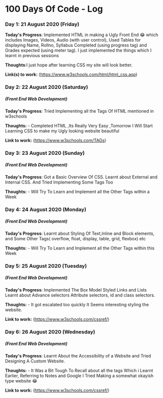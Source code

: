 # 100 Days Of Code - Log

### Day 1:  21 August 2020 (Friday)
[comment]:##### (Front End Web Development)

**Today's Progress**: Implemented HTML in making a Ugly Front End 😂 which includes Images, Videos, Audio (with user control), Used Tables for displaying Name, Rollno, Syllabus Completed (using progress tag) and Grades expected (using meter tag). I just implemented the things which I learnt in previous sessions

**Thoughts**:I just hope after learning CSS my site will look better.

**Link(s) to work:** 
 (https://www.w3schools.com/html/html_css.asp)
### Day 2: 22 August 2020 (Saturday)
##### (Front End Web Development)

**Today's Progress**: 
Tried Implementing all the Tags Of HTML mentioned in w3schools

**Thoughts:** - Completed HTML ,Its Really Very Easy ,Tomorrow I Will Start Learning CSS to make my Ugly looking website beautiful

**Link to work:** (https://www.w3schools.com/TAGs)
### Day 3: 23 August 2020 (Sunday)
##### (Front End Web Development)

**Today's Progress**: 
 Got a Basic Overview Of CSS.
Learnt about External and Internal CSS. And Tried Implementing Some Tags Too

**Thoughts:** - Will Try To Learn and Implement all the Other Tags within a Week

### Day 4: 24 August 2020 (Monday)
##### (Front End Web Development)

**Today's Progress**: 
 Learnt about Styling Of Text,Inline and Block elements, and Some Other Tags( overflow, float, display, table, grid, flexbox) etc

**Thoughts:** - Will Try To Learn and Implement all the Other Tags within this Week

### Day 5: 25 August 2020 (Tuesday)
##### (Front End Web Development)

**Today's Progress**: 
Implemented The Box Model
Styled Links and Lists
Learnt about Advance selectors  Attribute selectors, id and class selectors. 

**Thoughts:** - It got escalated too quickly It Seems interesting styling the website.

**Link to work:** (https://www.w3schools.com/cssref/)
### Day 6: 26 August 2020 (Wednesday)
##### (Front End Web Development)

**Today's Progress**: 
Learnt About the Accessibility of a Website and Tried Designing A Custom Website. 

**Thoughts:** - It Was a Bit Tough To Recall about all the tags Which i Learnt Earlier, Referring to Notes and Google I Tried Making a somewhat okayish type website 😂

**Link to work:** (https://www.w3schools.com/cssref/)


